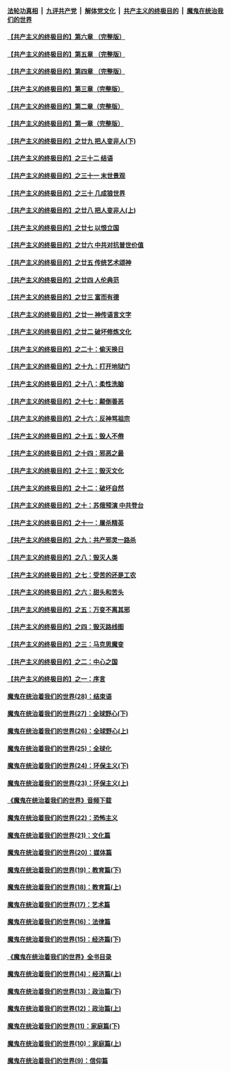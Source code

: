 

####  [法轮功真相](../../../../basic/blob/master/README.md?t=04130301) &nbsp;|&nbsp; [九评共产党](../../../../9ping.md/blob/master/README.md?t=04130301) &nbsp;|&nbsp; [解体党文化](../../../../jtdwh.md/blob/master/README.md?t=04130301)  &nbsp;|&nbsp; [共产主义的终极目的](../../../../gczydzjmd.md/blob/master/README.md?t=04130301) &nbsp;|&nbsp; [魔鬼在统治我们的世界](../../../../mgztzwmdsj.md/blob/master/README.md?t=04130301) 

#### [【共产主义的终极目的】第六章 （完整版）](../pages/nsc422/n11428913.md?t=04130301) 

#### [【共产主义的终极目的】第五章 （完整版）](../pages/nsc422/n11428912.md?t=04130301) 

#### [【共产主义的终极目的】第四章 （完整版）](../pages/nsc422/n11428907.md?t=04130301) 

#### [【共产主义的终极目的】第三章（完整版）](../pages/nsc422/n11428848.md?t=04130301) 

#### [【共产主义的终极目的】第二章（完整版）](../pages/nsc422/n11428831.md?t=04130301) 

#### [【共产主义的终极目的】第一章（完整版）](../pages/nsc422/n11417651.md?t=04130301) 

#### [【共产主义的终极目的】之廿九 把人变非人(下)](../pages/nsc422/n11344140.md?t=04130301) 

#### [【共产主义的终极目的】之三十二 结语](../pages/nsc422/n11360535.md?t=04130301) 

#### [【共产主义的终极目的】之三十一 末世景观](../pages/nsc422/n11351129.md?t=04130301) 

#### [【共产主义的终极目的】之三十 几成狼世界](../pages/nsc422/n11348280.md?t=04130301) 

#### [【共产主义的终极目的】之廿八 把人变非人(上)](../pages/nsc422/n11340492.md?t=04130301) 

#### [【共产主义的终极目的】之廿七 以恨立国](../pages/nsc422/n11336944.md?t=04130301) 

#### [【共产主义的终极目的】之廿六 中共对抗普世价值](../pages/nsc422/n11324785.md?t=04130301) 

#### [【共产主义的终极目的】之廿五 传统艺术颂神](../pages/nsc422/n11296396.md?t=04130301) 

#### [【共产主义的终极目的】之廿四 人伦典范](../pages/nsc422/n11296397.md?t=04130301) 

#### [【共产主义的终极目的】之廿三 富而有德](../pages/nsc422/n11283598.md?t=04130301) 

#### [【共产主义的终极目的】之廿一 神传语言文字](../pages/nsc422/n11263265.md?t=04130301) 

#### [【共产主义的终极目的】之廿二 破坏修炼文化](../pages/nsc422/n11245728.md?t=04130301) 

#### [【共产主义的终极目的】之二十：偷天换日](../pages/nsc422/n11238846.md?t=04130301) 

#### [【共产主义的终极目的】之十九：打开地狱门](../pages/nsc422/n11206376.md?t=04130301) 

#### [【共产主义的终极目的】之十八：柔性洗脑](../pages/nsc422/n11199994.md?t=04130301) 

#### [【共产主义的终极目的】之十七：颠倒善恶](../pages/nsc422/n11179782.md?t=04130301) 

#### [【共产主义的终极目的】之十六：反神骂祖宗](../pages/nsc422/n11166798.md?t=04130301) 

#### [【共产主义的终极目的】之十五：毁人不倦](../pages/nsc422/n11166792.md?t=04130301) 

#### [【共产主义的终极目的】之十四：邪恶之最](../pages/nsc422/n11150249.md?t=04130301) 

#### [【共产主义的终极目的】之十三：毁灭文化](../pages/nsc422/n11135227.md?t=04130301) 

#### [【共产主义的终极目的】之十二：破坏自然](../pages/nsc422/n11135214.md?t=04130301) 

#### [【共产主义的终极目的】之十：苏俄预演 中共登台](../pages/nsc422/n11118424.md?t=04130301) 

#### [【共产主义的终极目的】之十一：屠杀精英](../pages/nsc422/n11118442.md?t=04130301) 

#### [【共产主义的终极目的】之九：共产邪灵一路杀](../pages/nsc422/n11114139.md?t=04130301) 

#### [【共产主义的终极目的】之八：毁灭人类](../pages/nsc422/n11108503.md?t=04130301) 

#### [【共产主义的终极目的】之七：受苦的还是工农](../pages/nsc422/n11101809.md?t=04130301) 

#### [【共产主义的终极目的】之六：甜头和苦头](../pages/nsc422/n11096971.md?t=04130301) 

#### [【共产主义的终极目的】之五：万变不离其邪](../pages/nsc422/n11091285.md?t=04130301) 

#### [【共产主义的终极目的】之四：毁灭路线图](../pages/nsc422/n11086284.md?t=04130301) 

#### [【共产主义的终极目的】之三：马克思魔变](../pages/nsc422/n11061941.md?t=04130301) 

#### [【共产主义的终极目的】之二：中心之国](../pages/nsc422/n11047728.md?t=04130301) 

#### [【共产主义的终极目的】之一：序言](../pages/nsc422/n11086077.md?t=04130301) 

#### [魔鬼在统治着我们的世界(28)：结束语](../pages/nsc422/n10936246.md?t=04130301) 

#### [魔鬼在统治着我们的世界(27)：全球野心(下)](../pages/nsc422/n10928319.md?t=04130301) 

#### [魔鬼在统治着我们的世界(26)：全球野心(上)](../pages/nsc422/n10900318.md?t=04130301) 

#### [魔鬼在统治着我们的世界(25)：全球化](../pages/nsc422/n10788205.md?t=04130301) 

#### [魔鬼在统治着我们的世界(24)：环保主义(下)](../pages/nsc422/n10695307.md?t=04130301) 

#### [魔鬼在统治着我们的世界(23)：环保主义(上)](../pages/nsc422/n10688613.md?t=04130301) 

#### [《魔鬼在统治着我们的世界》音频下载](../pages/nsc422/n10635553.md?t=04130301) 

#### [魔鬼在统治着我们的世界(22)：恐怖主义](../pages/nsc422/n10614727.md?t=04130301) 

#### [魔鬼在统治着我们的世界(21)：文化篇](../pages/nsc422/n10597706.md?t=04130301) 

#### [魔鬼在统治着我们的世界(20)：媒体篇](../pages/nsc422/n10586579.md?t=04130301) 

#### [魔鬼在统治着我们的世界(19)：教育篇(下)](../pages/nsc422/n10564808.md?t=04130301) 

#### [魔鬼在统治着我们的世界(18)：教育篇(上)](../pages/nsc422/n10526970.md?t=04130301) 

#### [魔鬼在统治着我们的世界(17)：艺术篇](../pages/nsc422/n10499093.md?t=04130301) 

#### [魔鬼在统治着我们的世界(16)：法律篇](../pages/nsc422/n10485969.md?t=04130301) 

#### [魔鬼在统治着我们的世界(15)：经济篇(下)](../pages/nsc422/n10469975.md?t=04130301) 

#### [《魔鬼在统治着我们的世界》全书目录](../pages/nsc422/n10464261.md?t=04130301) 

#### [魔鬼在统治着我们的世界(14)：经济篇(上)](../pages/nsc422/n10457370.md?t=04130301) 

#### [魔鬼在统治着我们的世界(13)：政治篇(下)](../pages/nsc422/n10448270.md?t=04130301) 

#### [魔鬼在统治着我们的世界(12)：政治篇(上)](../pages/nsc422/n10444576.md?t=04130301) 

#### [魔鬼在统治着我们的世界(11)：家庭篇(下)](../pages/nsc422/n10440961.md?t=04130301) 

#### [魔鬼在统治着我们的世界(10)：家庭篇(上)](../pages/nsc422/n10435448.md?t=04130301) 

#### [魔鬼在统治着我们的世界(9)：信仰篇](../pages/nsc422/n10432159.md?t=04130301) 

